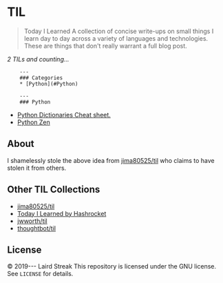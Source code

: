 # TIL
> Today I Learned
A collection of concise write-ups on small things I learn day to day across a
variety of languages and technologies. These are things that don't really
warrant a full blog post.

_2 TILs and counting..._

        ---
        ### Categories
        * [Python](#Python)

        ---
        ### Python

- [Python  Dictionaries Cheat sheet.](Python/Python_DictionariesCheetSheet.md)
- [Python Zen](Python/Python_Zen.md)


## About
I shamelessly stole the above idea from
[jima80525/til](https://github.com/jima80525/til) who claims to have stolen
it from others.
## Other TIL Collections
* [jima80525/til](https://github.com/jima80525/til)
* [Today I Learned by Hashrocket](https://til.hashrocket.com)
* [jwworth/til](https://github.com/jwworth/til)
* [thoughtbot/til](https://github.com/thoughtbot/til)
## License
&copy; 2019--- Laird Streak
This repository is licensed under the GNU license. See `LICENSE` for
details.